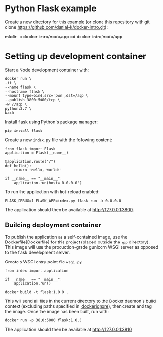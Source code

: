 # Python Flask example
Create a new directory for this example (or clone this repository with git clone https://github.com/danial-k/docker-intro.git):

mkdir -p docker-intro/node/app
cd docker-intro/node/app

# Setting up development container
Start a Node development container with:
```
docker run \
-it \
--name flask \
--hostname flask \
--mount type=bind,src=`pwd`,dst=/app \
--publish 3800:5000/tcp \
-w //app \
python:3.7 \
bash
```

Install flask using Python's package manager:
```
pip install flask
```

Create a new ```index.py``` file with the following content:
```
from flask import Flask
application = Flask(__name__)

@application.route("/")
def hello():
    return "Hello, World!"

if __name__ == "__main__":
    application.run(host='0.0.0.0')
```

To run the application with hot-reload enabled:
```
FLASK_DEBUG=1 FLASK_APP=index.py flask run -h 0.0.0.0
```

The application should then be available at http://127.0.0.1:3800.

## Building deployment container

To publish the application as a self-contained image, use the Dockerfile[Dockerfile] for this project (placed outside the ```app``` directory). This image will use the production-grade gunicorn WSGI server as opposed to the flask development server.

Create a WSGI entry point file ```wsgi.py```:
```
from index import application

if __name__ == "__main__":
    application.run()
```

```
docker build -t flask:1.0.0 .
```

This will send all files in the current directory to the Docker daemon's build context (excluding paths specified in [.dockerignore](.dockerignore)), then create and tag the image. Once the image has been built, run with:
```
docker run -p 3810:5000 flask:1.0.0
```
The application should then be available at http://127.0.0.1:3810
